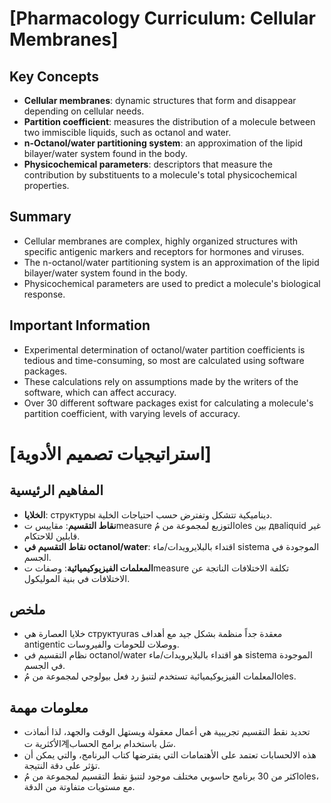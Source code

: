 # [Pharmacology Curriculum: Cellular Membranes]

## Key Concepts

* **Cellular membranes**: dynamic structures that form and disappear depending on cellular needs.
* **Partition coefficient**: measures the distribution of a molecule between two immiscible liquids, such as octanol and water.
* **n-Octanol/water partitioning system**: an approximation of the lipid bilayer/water system found in the body.
* **Physicochemical parameters**: descriptors that measure the contribution by substituents to a molecule's total physicochemical properties.

## Summary

* Cellular membranes are complex, highly organized structures with specific antigenic markers and receptors for hormones and viruses.
* The n-octanol/water partitioning system is an approximation of the lipid bilayer/water system found in the body.
* Physicochemical parameters are used to predict a molecule's biological response.

## Important Information

* Experimental determination of octanol/water partition coefficients is tedious and time-consuming, so most are calculated using software packages.
* These calculations rely on assumptions made by the writers of the software, which can affect accuracy.
* Over 30 different software packages exist for calculating a molecule's partition coefficient, with varying levels of accuracy.

# [استراتيجيات تصميم الأدوية]

## المفاهيم الرئيسية

* **الخلايا**: структуры ديناميكية تتشكل وتفترض حسب احتياجات الخلية.
* **نقاط التقسيم**: مقاييس تmeasure التوزيع لمجموعة من مُoles بين дваliquid غير قابلين للاحتكام.
* **نقاط التقسيم في octanol/water**: اقتداء بالبلايرويدات/ماء sistema الموجودة في الجسم.
* **المعلمات الفيزيوكيميائية**: وصفات تmeasure تكلفة الاختلافات الناتجة عن الاختلافات في بنية الموليكول.

## ملخص

* خلايا العصارة هي структуuras معقدة جداً منظمة بشكل جيد مع أهداف antigentic ووصلات للحومات والفيروسات.
* نظام التقسيم في octanol/water هو اقتداء بالبلايرويدات/ماء sistema الموجودة في الجسم.
* المعلمات الفيزيوكيميائية تستخدم لتنبؤ رد فعل بيولوجي لمجموعة من مُoles.

## معلومات مهمة

* تحديد نقط التقسيم تجريبية هي أعمال معقولة ويستهل الوقت والجهد، لذا أنماذت الأكثرية ت계سَل باستخدام برامج الحساب.
* هذه الالحسابات تعتمد على الأهتمامات التي يفترضها كتاب البرنامج، والتي يمكن أن تؤثر على دقة النتيجة.
* اكثر من 30 برنامج حاسوبي مختلف موجود لتنبؤ نقط التقسيم لمجموعة من مُoles، مع مستويات متفاوتة من الدقة.